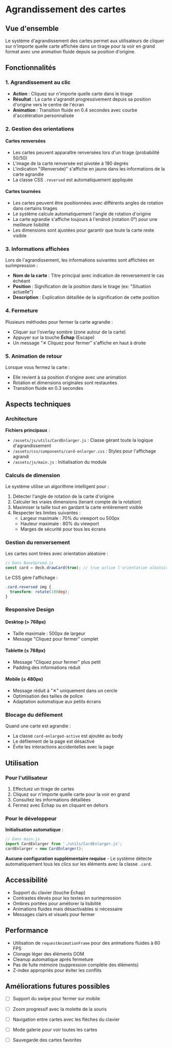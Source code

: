 # Agrandissement des cartes

## Vue d'ensemble

Le système d'agrandissement des cartes permet aux utilisateurs de cliquer sur n'importe quelle carte affichée dans un tirage pour la voir en grand format avec une animation fluide depuis sa position d'origine.

## Fonctionnalités

### 1. Agrandissement au clic
- **Action** : Cliquez sur n'importe quelle carte dans le tirage
- **Résultat** : La carte s'agrandit progressivement depuis sa position d'origine vers le centre de l'écran
- **Animation** : Transition fluide en 0.4 secondes avec courbe d'accélération personnalisée

### 2. Gestion des orientations

#### Cartes renversées
- Les cartes peuvent apparaître renversées lors d'un tirage (probabilité 50/50)
- L'image de la carte renversée est pivotée à 180 degrés
- L'indication "(Renversée)" s'affiche en jaune dans les informations de la carte agrandie
- La classe CSS `.reversed` est automatiquement appliquée

#### Cartes tournées
- Les cartes peuvent être positionnées avec différents angles de rotation dans certains tirages
- Le système calcule automatiquement l'angle de rotation d'origine
- La carte agrandie s'affiche toujours à l'endroit (rotation 0°) pour une meilleure lisibilité
- Les dimensions sont ajustées pour garantir que toute la carte reste visible

### 3. Informations affichées

Lors de l'agrandissement, les informations suivantes sont affichées en surimpression :
- **Nom de la carte** : Titre principal avec indication de renversement le cas échéant
- **Position** : Signification de la position dans le tirage (ex: "Situation actuelle")
- **Description** : Explication détaillée de la signification de cette position

### 4. Fermeture

Plusieurs méthodes pour fermer la carte agrandie :
- Cliquer sur l'overlay sombre (zone autour de la carte)
- Appuyer sur la touche **Échap** (Escape)
- Un message "✕ Cliquez pour fermer" s'affiche en haut à droite

### 5. Animation de retour

Lorsque vous fermez la carte :
- Elle revient à sa position d'origine avec une animation
- Rotation et dimensions originales sont restaurées
- Transition fluide en 0.3 secondes

## Aspects techniques

### Architecture

**Fichiers principaux** :
- `/assets/js/utils/CardEnlarger.js` : Classe gérant toute la logique d'agrandissement
- `/assets/css/components/card-enlarger.css` : Styles pour l'affichage agrandi
- `/assets/js/main.js` : Initialisation du module

### Calculs de dimension

Le système utilise un algorithme intelligent pour :
1. Détecter l'angle de rotation de la carte d'origine
2. Calculer les vraies dimensions (tenant compte de la rotation)
3. Maximiser la taille tout en gardant la carte entièrement visible
4. Respecter les limites suivantes :
   - Largeur maximale : 70% du viewport ou 500px
   - Hauteur maximale : 80% du viewport
   - Marges de sécurité pour tous les écrans

### Gestion du renversement

Les cartes sont tirées avec orientation aléatoire :
```javascript
// Dans BaseSpread.js
const card = deck.drawCard(true); // true active l'orientation aléatoire
```

Le CSS gère l'affichage :
```css
.card.reversed img {
  transform: rotate(180deg);
}
```

### Responsive Design

#### Desktop (> 768px)
- Taille maximale : 500px de largeur
- Message "Cliquez pour fermer" complet

#### Tablette (≤ 768px)
- Message "Cliquez pour fermer" plus petit
- Padding des informations réduit

#### Mobile (≤ 480px)
- Message réduit à "✕" uniquement dans un cercle
- Optimisation des tailles de police
- Adaptation automatique aux petits écrans

### Blocage du défilement

Quand une carte est agrandie :
- La classe `card-enlarged-active` est ajoutée au body
- Le défilement de la page est désactivé
- Évite les interactions accidentelles avec la page

## Utilisation

### Pour l'utilisateur
1. Effectuez un tirage de cartes
2. Cliquez sur n'importe quelle carte pour la voir en grand
3. Consultez les informations détaillées
4. Fermez avec Échap ou en cliquant en dehors

### Pour le développeur

**Initialisation automatique** :
```javascript
// Dans main.js
import CardEnlarger from './utils/CardEnlarger.js';
cardEnlarger = new CardEnlarger();
```

**Aucune configuration supplémentaire requise** - Le système détecte automatiquement tous les clics sur les éléments avec la classe `.card`.

## Accessibilité

- Support du clavier (touche Échap)
- Contrastes élevés pour les textes en surimpression
- Ombres portées pour améliorer la lisibilité
- Animations fluides mais désactivables si nécessaire
- Messages clairs et visuels pour fermer

## Performance

- Utilisation de `requestAnimationFrame` pour des animations fluides à 60 FPS
- Clonage léger des éléments DOM
- Cleanup automatique après fermeture
- Pas de fuite mémoire (suppression complète des éléments)
- Z-index appropriés pour éviter les conflits

## Améliorations futures possibles

- [ ] Support du swipe pour fermer sur mobile
- [ ] Zoom progressif avec la molette de la souris
- [ ] Navigation entre cartes avec les flèches du clavier
- [ ] Mode galerie pour voir toutes les cartes
- [ ] Sauvegarde des cartes favorites

